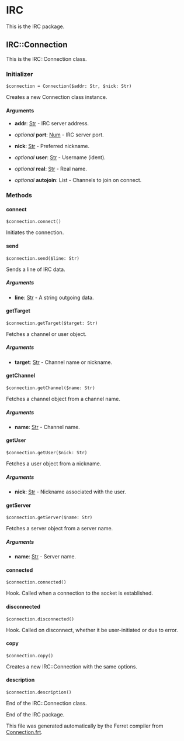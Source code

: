 # IRC

This is the IRC package.




## IRC::Connection

This is the IRC::Connection class.




### Initializer

```
$connection = Connection($addr: Str, $nick: Str)
```

Creates a new Connection class instance.


#### Arguments

* __addr__: [Str](/std/doc/String.md) - IRC server address.

* *optional* __port__: [Num](/std/doc/Number.md) - IRC server port.

* __nick__: [Str](/std/doc/String.md) - Preferred nickname.

* *optional* __user__: [Str](/std/doc/String.md) - Username (ident).

* *optional* __real__: [Str](/std/doc/String.md) - Real name.

* *optional* __autojoin__: List - Channels to join on connect.

### Methods

#### connect

```
$connection.connect()
```

Initiates the connection.





#### send

```
$connection.send($line: Str)
```

Sends a line of IRC data.


##### Arguments

* __line__: [Str](/std/doc/String.md) - A string outgoing data.



#### getTarget

```
$connection.getTarget($target: Str)
```

Fetches a channel or user object.


##### Arguments

* __target__: [Str](/std/doc/String.md) - Channel name or nickname.



#### getChannel

```
$connection.getChannel($name: Str)
```

Fetches a channel object from a channel name.


##### Arguments

* __name__: [Str](/std/doc/String.md) - Channel name.



#### getUser

```
$connection.getUser($nick: Str)
```

Fetches a user object from a nickname.


##### Arguments

* __nick__: [Str](/std/doc/String.md) - Nickname associated with the user.



#### getServer

```
$connection.getServer($name: Str)
```

Fetches a server object from a server name.


##### Arguments

* __name__: [Str](/std/doc/String.md) - Server name.



#### connected

```
$connection.connected()
```

Hook. Called when a connection to the socket is established.





#### disconnected

```
$connection.disconnected()
```

Hook. Called on disconnect, whether it be user-initiated or due to error.





#### copy

```
$connection.copy()
```

Creates a new IRC::Connection with the same options.





#### description

```
$connection.description()
```





End of the IRC::Connection class.





End of the IRC package.

This file was generated automatically by the Ferret compiler from
[Connection.frt](../Connection.frt).